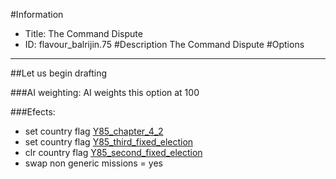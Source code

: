 #Information
 - Title: The Command Dispute
 - ID: flavour_balrijin.75
#Description
The Command Dispute
#Options

___
##Let us begin drafting

###AI weighting:
AI weights this option at 100


###Efects:<ul><li>set country flag [Y85_chapter_4_2](../flags/y85_chapter_4_2.md)</li><li>set country flag [Y85_third_fixed_election](../flags/y85_third_fixed_election.md)</li><li>clr country flag [Y85_second_fixed_election](../flags/y85_second_fixed_election.md)</li><li>swap non generic missions = yes</li></ul>
